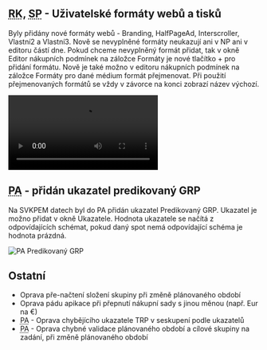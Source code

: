 ﻿---
categories: [fenix]
layout: fenix
---
## <abbr title="Reachové křivky">RK</abbr>, <abbr title="Strategický plán">SP</abbr> - Uživatelské formáty webů a tisků
Byly přidány nové formáty webů - Branding, HalfPageAd, Interscroller, Vlastní2 a Vlastní3. Nově se nevyplněné formáty neukazují ani v NP ani v editoru částí dne. Pokud chceme nevyplněný formát přidat, tak v okně Editor nákupních podmínek na záložce Formáty je nové tlačítko + pro přidání formátu. Nově je také možno v editoru nákupních podmínek na záložce Formáty pro dané médium formát přejmenovat. Při použití přejmenovaných formátů se vždy v závorce na konci zobrazí název výchozí.

<video src="{{site.url}}/data/formaty.mp4" type="video/mp4" controls>Valetins</video>

## <abbr title="Postanalýza">PA</abbr> - přidán ukazatel predikovaný GRP
Na SVKPEM datech byl do PA přidán ukazatel Predikovaný GRP. Ukazatel je možno přidat v okně Ukazatele. Hodnota ukazatele se načítá z odpovídajících schémat, pokud daný spot nemá odpovídající schéma je hodnota prázdná.


![PA Predikovaný GRP]({{site.url}}/data/pa_predik.png "PA Predikovaný GRP")

## Ostatní
<ul>
	<li>Oprava pře-načtení složení skupiny při změně plánovaného období</li>
	<li>Oprava pádu apikace při přepnutí nákupní sady s jinou měnou (např. Eur na €)</li>
	<li><abbr title="Postanalýza">PA</abbr> - Oprava chybějícího ukazatele TRP v seskupení podle ukazatelů</li>
	<li><abbr title="Postanalýza">PA</abbr> - Oprava chybné validace plánovaného období a cílové skupiny na zadání, při změně plánovaného období</li>
</ul>
